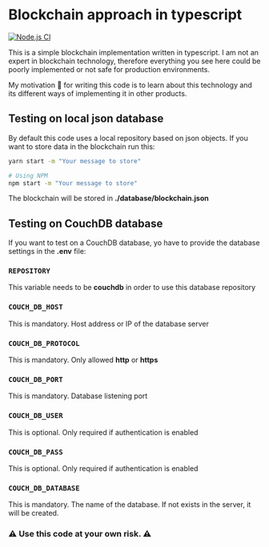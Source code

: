 # Blockchain approach in typescript

[![Node.js CI](https://github.com/d4nicoder/blockchain-ts/actions/workflows/test.js.yml/badge.svg)](https://github.com/d4nicoder/blockchain-ts/actions/workflows/test.js.yml)

This is a simple blockchain implementation written in typescript. I am not an expert in blockchain technology, therefore everything you see here could be poorly implemented or not safe for production environments.

My motivation 💪 for writing this code is to learn about this technology and its different ways of implementing it in other products.

## Testing on local json database

By default this code uses a local repository based on json objects. If you want to store data in the blockchain run this:

```bash
yarn start -m "Your message to store"

# Using NPM
npm start -m "Your message to store"
```

The blockchain will be stored in __./database/blockchain.json__

## Testing on CouchDB database

If you want to test on a CouchDB database, yo have to provide the database settings in the __.env__ file:

### **`REPOSITORY`**
This variable needs to be **couchdb** in order to use this database repository

### **`COUCH_DB_HOST`**
This is mandatory. Host address or IP of the database server

### **`COUCH_DB_PROTOCOL`**
This is mandatory. Only allowed **http** or **https**

### **`COUCH_DB_PORT`**
This is mandatory. Database listening port

### **`COUCH_DB_USER`**
This is optional. Only required if authentication is enabled

### **`COUCH_DB_PASS`**
This is optional. Only required if authentication is enabled

### **`COUCH_DB_DATABASE`**
This is mandatory. The name of the database. If not exists in the server, it will be created.

### ⚠ Use this code at your own risk. ⚠
